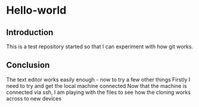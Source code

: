 # Hello-world

## Introduction
This is a test repository started so that I can experiment with how git works.

## Conclusion
The text editor works easily enough - now to try a few other things
Firstly I need to try and get the local machine connected
Now that the machine is connected via ssh, I am playing with the files to see how the cloning works across to new devices

